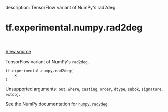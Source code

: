 description: TensorFlow variant of NumPy's rad2deg.

<div itemscope itemtype="http://developers.google.com/ReferenceObject">
<meta itemprop="name" content="tf.experimental.numpy.rad2deg" />
<meta itemprop="path" content="Stable" />
</div>

# tf.experimental.numpy.rad2deg

<!-- Insert buttons and diff -->

<table class="tfo-notebook-buttons tfo-api nocontent" align="left">

</table>

<a target="_blank" href="/code/stable/tensorflow/python/ops/numpy_ops/np_math_ops.py">View source</a>



TensorFlow variant of NumPy's `rad2deg`.

<pre class="devsite-click-to-copy prettyprint lang-py tfo-signature-link">
<code>tf.experimental.numpy.rad2deg(
    x
)
</code></pre>



<!-- Placeholder for "Used in" -->

Unsupported arguments: `out`, `where`, `casting`, `order`, `dtype`, `subok`, `signature`, `extobj`.

See the NumPy documentation for [`numpy.rad2deg`](https://numpy.org/doc/1.16/reference/generated/numpy.rad2deg.html).